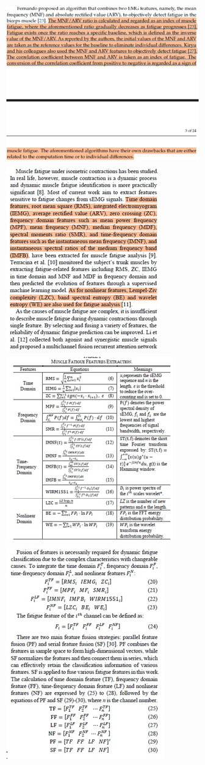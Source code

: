 ![alt text](Untitled.jpg)

![alt text](Untitled-1.jpg)

![alt text](Untitled-2.jpg)

![alt text](Untitled-3.jpg)